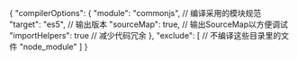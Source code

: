 {
	"compilerOptions": {
		"module": "commonjs", // 编译采用的模块规范
		"target": "es5", // 输出版本
		"sourceMap": true, // 输出SourceMap以方便调试
		"importHelpers": true // 减少代码冗余
	},
	"exclude": [ // 不编译这些目录里的文件
		"node_module"
	]
}